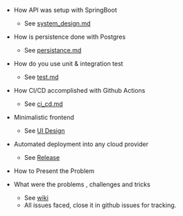 * How API was setup with SpringBoot
    * See [system_design.md](https://github.com/sachinsshetty/revive/blob/main/docs/system_design.md)

* How is persistence done with Postgres
    * See [persistance.md](https://github.com/sachinsshetty/revive/blob/main/docs/persistance.md)

* How do you use unit & integration test
    * See [test.md](https://github.com/sachinsshetty/revive/blob/main/docs/test.md)

* How CI/CD accomplished with Github Actions
    * See [ci_cd.md](https://github.com/sachinsshetty/revive/blob/main/docs/ci_cd.md)

* Minimalistic frontend
    * See [UI Design](https://github.com/sachinsshetty/revive/blob/main/docs/ui_design.md)

* Automated deployment into any cloud provider
    * See [Release](https://github.com/sachinsshetty/revive/blob/main/docs/release.md)
   
* How to Present the Problem
   
* What were the problems , challenges and tricks
    * See [wiki](https://github.com/sachinsshetty/revive/blob/main/docs/wiki.md)
    * All issues faced, close it in github issues for tracking.
    
